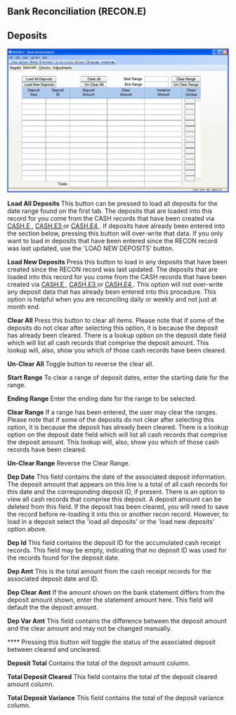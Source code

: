 ##  Bank Reconciliation (RECON.E)

<PageHeader />

##  Deposits

![](./RECON-E-2.jpg)

**Load All Deposits** This button can be pressed to load all deposits for the date range found on the first tab. The deposits that are loaded into this record for you come from the CASH records that have been created via [ CASH.E ](../../CASH-E/README.md) , [ CASH.E3 ](../../CASH-E3/README.md) or [ CASH.E4 ](../../CASH-E4/README.md) . If deposits have already been entered into the section below, pressing this button will over-write that data. If you only want to load in deposits that have been entered since the RECON record was last updated, use the 'LOAD NEW DEPOSITS' button.   
  
**Load New Deposits** Press this button to load in any deposits that have been created since the RECON record was last updated. The deposits that are loaded into this record for you come from the CASH records that have been created via [ CASH.E ](../../CASH-E/README.md) , [ CASH.E3 ](../../CASH-E3/README.md) or [ CASH.E4 ](../../CASH-E4/README.md) . This option will not over-write any deposit data that has already been entered into this procedure. This option is helpful when you are reconciling daily or weekly and not just at month end.   
  
**Clear All** Press this button to clear all items. Please note that if some
of the deposits do not clear after selecting this option, it is because the
deposit has already been cleared. There is a lookup option on the deposit date
field which will list all cash records that comprise the deposit amount. This
lookup will, also, show you which of those cash records have been cleared.  
  
**Un-Clear All** Toggle button to reverse the clear all.  
  
**Start Range** To clear a range of deposit dates, enter the starting date for
the range.  
  
**Ending Range** Enter the ending date for the range to be selected.  
  
**Clear Range** If a range has been entered, the user may clear the ranges.
Please note that if some of the deposits do not clear after selecting this
option, it is because the deposit has already been cleared. There is a lookup
option on the deposit date field which will list all cash records that
comprise the deposit amount. This lookup will, also, show you which of those
cash records have been cleared.  
  
**Un-Clear Range** Reverse the Clear Range.  
  
**Dep Date** This field contains the date of the associated deposit
information. The deposit amount that appears on this line is a total of all
cash records for this date and the corresponding deposit ID, if present. There
is an option to view all cash records that comprise this deposit. A deposit
amount can be deleted from this field. If the deposit has been cleared, you
will need to save the record before re-loading it into this or another recon
record. However, to load in a deposit select the 'load all deposits' or the
'load new deposits' option above.  
  
**Dep Id** This field contains the deposit ID for the accumulated cash receipt
records. This field may be empty, indicating that no deposit ID was used for
the records found for the deposit date.  
  
**Dep Amt** This is the total amount from the cash receipt records for the
associated deposit date and ID.  
  
**Dep Clear Amt** If the amount shown on the bank statement differs from the
deposit amount shown, enter the statement amount here. This field will default
the the deposit amount.  
  
**Dep Var Amt** This field contains the difference between the deposit amount
and the clear amount and may not be changed manually.  
  
**** Pressing this button will toggle the status of the associated deposit
between cleared and uncleared.  
  
**Deposit Total** Contains the total of the deposit amount column.  
  
**Total Deposit Cleared** This field contains the total of the deposit cleared
amount column.  
  
**Total Deposit Variance** This field contains the total of the deposit
variance column.  
  
  
<badge text= "Version 8.10.57" vertical="middle" />

<PageFooter />